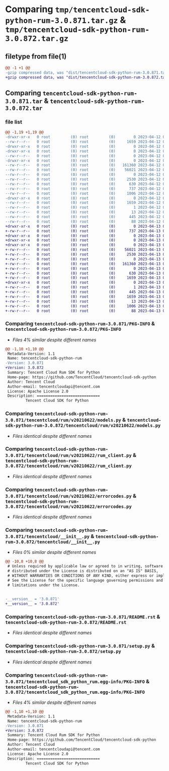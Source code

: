 # Comparing `tmp/tencentcloud-sdk-python-rum-3.0.871.tar.gz` & `tmp/tencentcloud-sdk-python-rum-3.0.872.tar.gz`

## filetype from file(1)

```diff
@@ -1 +1 @@
-gzip compressed data, was "dist/tencentcloud-sdk-python-rum-3.0.871.tar", last modified: Wed Apr 12 00:38:57 2023, max compression
+gzip compressed data, was "dist/tencentcloud-sdk-python-rum-3.0.872.tar", last modified: Thu Apr 13 00:54:40 2023, max compression
```

## Comparing `tencentcloud-sdk-python-rum-3.0.871.tar` & `tencentcloud-sdk-python-rum-3.0.872.tar`

### file list

```diff
@@ -1,19 +1,19 @@
-drwxr-xr-x   0 root         (0) root         (0)        0 2023-04-12 00:38:57.000000 tencentcloud-sdk-python-rum-3.0.871/
--rw-r--r--   0 root         (0) root         (0)     1659 2023-04-12 00:38:57.000000 tencentcloud-sdk-python-rum-3.0.871/PKG-INFO
-drwxr-xr-x   0 root         (0) root         (0)        0 2023-04-12 00:38:57.000000 tencentcloud-sdk-python-rum-3.0.871/tencentcloud/
-drwxr-xr-x   0 root         (0) root         (0)        0 2023-04-12 00:38:57.000000 tencentcloud-sdk-python-rum-3.0.871/tencentcloud/rum/
--rw-r--r--   0 root         (0) root         (0)        0 2023-04-12 00:38:57.000000 tencentcloud-sdk-python-rum-3.0.871/tencentcloud/rum/__init__.py
-drwxr-xr-x   0 root         (0) root         (0)        0 2023-04-12 00:38:57.000000 tencentcloud-sdk-python-rum-3.0.871/tencentcloud/rum/v20210622/
--rw-r--r--   0 root         (0) root         (0)   161360 2023-04-12 00:38:57.000000 tencentcloud-sdk-python-rum-3.0.871/tencentcloud/rum/v20210622/models.py
--rw-r--r--   0 root         (0) root         (0)    56021 2023-04-12 00:38:57.000000 tencentcloud-sdk-python-rum-3.0.871/tencentcloud/rum/v20210622/rum_client.py
--rw-r--r--   0 root         (0) root         (0)        0 2023-04-12 00:38:57.000000 tencentcloud-sdk-python-rum-3.0.871/tencentcloud/rum/v20210622/__init__.py
--rw-r--r--   0 root         (0) root         (0)     2530 2023-04-12 00:38:57.000000 tencentcloud-sdk-python-rum-3.0.871/tencentcloud/rum/v20210622/errorcodes.py
--rw-r--r--   0 root         (0) root         (0)      630 2023-04-12 00:38:57.000000 tencentcloud-sdk-python-rum-3.0.871/tencentcloud/__init__.py
--rw-r--r--   0 root         (0) root         (0)      737 2023-04-12 00:38:57.000000 tencentcloud-sdk-python-rum-3.0.871/README.rst
--rw-r--r--   0 root         (0) root         (0)     1006 2023-04-12 00:38:57.000000 tencentcloud-sdk-python-rum-3.0.871/setup.py
-drwxr-xr-x   0 root         (0) root         (0)        0 2023-04-12 00:38:57.000000 tencentcloud-sdk-python-rum-3.0.871/tencentcloud_sdk_python_rum.egg-info/
--rw-r--r--   0 root         (0) root         (0)     1659 2023-04-12 00:38:57.000000 tencentcloud-sdk-python-rum-3.0.871/tencentcloud_sdk_python_rum.egg-info/PKG-INFO
--rw-r--r--   0 root         (0) root         (0)        1 2023-04-12 00:38:57.000000 tencentcloud-sdk-python-rum-3.0.871/tencentcloud_sdk_python_rum.egg-info/dependency_links.txt
--rw-r--r--   0 root         (0) root         (0)       13 2023-04-12 00:38:57.000000 tencentcloud-sdk-python-rum-3.0.871/tencentcloud_sdk_python_rum.egg-info/top_level.txt
--rw-r--r--   0 root         (0) root         (0)      445 2023-04-12 00:38:57.000000 tencentcloud-sdk-python-rum-3.0.871/tencentcloud_sdk_python_rum.egg-info/SOURCES.txt
--rw-r--r--   0 root         (0) root         (0)       88 2023-04-12 00:38:57.000000 tencentcloud-sdk-python-rum-3.0.871/setup.cfg
+drwxr-xr-x   0 root         (0) root         (0)        0 2023-04-13 00:54:40.000000 tencentcloud-sdk-python-rum-3.0.872/
+-rw-r--r--   0 root         (0) root         (0)      737 2023-04-13 00:54:40.000000 tencentcloud-sdk-python-rum-3.0.872/README.rst
+drwxr-xr-x   0 root         (0) root         (0)        0 2023-04-13 00:54:40.000000 tencentcloud-sdk-python-rum-3.0.872/tencentcloud/
+drwxr-xr-x   0 root         (0) root         (0)        0 2023-04-13 00:54:40.000000 tencentcloud-sdk-python-rum-3.0.872/tencentcloud/rum/
+drwxr-xr-x   0 root         (0) root         (0)        0 2023-04-13 00:54:40.000000 tencentcloud-sdk-python-rum-3.0.872/tencentcloud/rum/v20210622/
+-rw-r--r--   0 root         (0) root         (0)    56021 2023-04-13 00:54:40.000000 tencentcloud-sdk-python-rum-3.0.872/tencentcloud/rum/v20210622/rum_client.py
+-rw-r--r--   0 root         (0) root         (0)     2530 2023-04-13 00:54:40.000000 tencentcloud-sdk-python-rum-3.0.872/tencentcloud/rum/v20210622/errorcodes.py
+-rw-r--r--   0 root         (0) root         (0)        0 2023-04-13 00:54:40.000000 tencentcloud-sdk-python-rum-3.0.872/tencentcloud/rum/v20210622/__init__.py
+-rw-r--r--   0 root         (0) root         (0)   161360 2023-04-13 00:54:40.000000 tencentcloud-sdk-python-rum-3.0.872/tencentcloud/rum/v20210622/models.py
+-rw-r--r--   0 root         (0) root         (0)        0 2023-04-13 00:54:40.000000 tencentcloud-sdk-python-rum-3.0.872/tencentcloud/rum/__init__.py
+-rw-r--r--   0 root         (0) root         (0)      630 2023-04-13 00:54:40.000000 tencentcloud-sdk-python-rum-3.0.872/tencentcloud/__init__.py
+-rw-r--r--   0 root         (0) root         (0)     1659 2023-04-13 00:54:40.000000 tencentcloud-sdk-python-rum-3.0.872/PKG-INFO
+drwxr-xr-x   0 root         (0) root         (0)        0 2023-04-13 00:54:40.000000 tencentcloud-sdk-python-rum-3.0.872/tencentcloud_sdk_python_rum.egg-info/
+-rw-r--r--   0 root         (0) root         (0)        1 2023-04-13 00:54:40.000000 tencentcloud-sdk-python-rum-3.0.872/tencentcloud_sdk_python_rum.egg-info/dependency_links.txt
+-rw-r--r--   0 root         (0) root         (0)      445 2023-04-13 00:54:40.000000 tencentcloud-sdk-python-rum-3.0.872/tencentcloud_sdk_python_rum.egg-info/SOURCES.txt
+-rw-r--r--   0 root         (0) root         (0)     1659 2023-04-13 00:54:40.000000 tencentcloud-sdk-python-rum-3.0.872/tencentcloud_sdk_python_rum.egg-info/PKG-INFO
+-rw-r--r--   0 root         (0) root         (0)       13 2023-04-13 00:54:40.000000 tencentcloud-sdk-python-rum-3.0.872/tencentcloud_sdk_python_rum.egg-info/top_level.txt
+-rw-r--r--   0 root         (0) root         (0)     1006 2023-04-13 00:54:40.000000 tencentcloud-sdk-python-rum-3.0.872/setup.py
+-rw-r--r--   0 root         (0) root         (0)       88 2023-04-13 00:54:40.000000 tencentcloud-sdk-python-rum-3.0.872/setup.cfg
```

### Comparing `tencentcloud-sdk-python-rum-3.0.871/PKG-INFO` & `tencentcloud-sdk-python-rum-3.0.872/PKG-INFO`

 * *Files 4% similar despite different names*

```diff
@@ -1,10 +1,10 @@
 Metadata-Version: 1.1
 Name: tencentcloud-sdk-python-rum
-Version: 3.0.871
+Version: 3.0.872
 Summary: Tencent Cloud Rum SDK for Python
 Home-page: https://github.com/TencentCloud/tencentcloud-sdk-python
 Author: Tencent Cloud
 Author-email: tencentcloudapi@tencent.com
 License: Apache License 2.0
 Description: ============================
         Tencent Cloud SDK for Python
```

### Comparing `tencentcloud-sdk-python-rum-3.0.871/tencentcloud/rum/v20210622/models.py` & `tencentcloud-sdk-python-rum-3.0.872/tencentcloud/rum/v20210622/models.py`

 * *Files identical despite different names*

### Comparing `tencentcloud-sdk-python-rum-3.0.871/tencentcloud/rum/v20210622/rum_client.py` & `tencentcloud-sdk-python-rum-3.0.872/tencentcloud/rum/v20210622/rum_client.py`

 * *Files identical despite different names*

### Comparing `tencentcloud-sdk-python-rum-3.0.871/tencentcloud/rum/v20210622/errorcodes.py` & `tencentcloud-sdk-python-rum-3.0.872/tencentcloud/rum/v20210622/errorcodes.py`

 * *Files identical despite different names*

### Comparing `tencentcloud-sdk-python-rum-3.0.871/tencentcloud/__init__.py` & `tencentcloud-sdk-python-rum-3.0.872/tencentcloud/__init__.py`

 * *Files 0% similar despite different names*

```diff
@@ -10,8 +10,8 @@
 # Unless required by applicable law or agreed to in writing, software
 # distributed under the License is distributed on an "AS IS" BASIS,
 # WITHOUT WARRANTIES OR CONDITIONS OF ANY KIND, either express or implied.
 # See the License for the specific language governing permissions and
 # limitations under the License.
 
 
-__version__ = '3.0.871'
+__version__ = '3.0.872'
```

### Comparing `tencentcloud-sdk-python-rum-3.0.871/README.rst` & `tencentcloud-sdk-python-rum-3.0.872/README.rst`

 * *Files identical despite different names*

### Comparing `tencentcloud-sdk-python-rum-3.0.871/setup.py` & `tencentcloud-sdk-python-rum-3.0.872/setup.py`

 * *Files identical despite different names*

### Comparing `tencentcloud-sdk-python-rum-3.0.871/tencentcloud_sdk_python_rum.egg-info/PKG-INFO` & `tencentcloud-sdk-python-rum-3.0.872/tencentcloud_sdk_python_rum.egg-info/PKG-INFO`

 * *Files 4% similar despite different names*

```diff
@@ -1,10 +1,10 @@
 Metadata-Version: 1.1
 Name: tencentcloud-sdk-python-rum
-Version: 3.0.871
+Version: 3.0.872
 Summary: Tencent Cloud Rum SDK for Python
 Home-page: https://github.com/TencentCloud/tencentcloud-sdk-python
 Author: Tencent Cloud
 Author-email: tencentcloudapi@tencent.com
 License: Apache License 2.0
 Description: ============================
         Tencent Cloud SDK for Python
```

